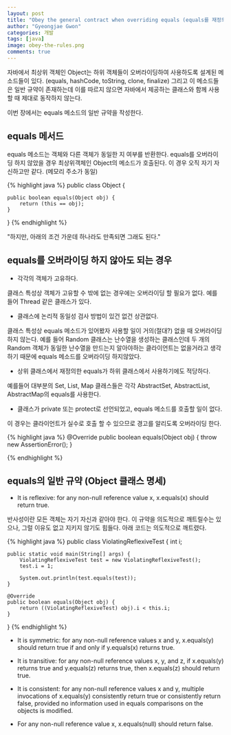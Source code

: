 ```yaml
---
layout: post
title: "Obey the general contract when overriding equals (equals를 재정의할 때는 일반 규약을 따르라)"
author: "Gyeongjae Gwon"
categories: 개발
tags: [java]
image: obey-the-rules.png
comments: true
---
```



자바에서 최상위 객체인 Object는 하위 객체들이 오버라이딩하여 사용하도록 설계된 메소드들이 있다. (equals, hashCode, toString, clone, finalize)
그리고 이 메소드들은 일반 규약이 존재하는데 이를 따르지 않으면 자바에서 제공하는 클래스와 함께 사용할 때 제대로 동작하지 않는다.

이번 장에서는 equals 메소드의 일반 규약을 작성한다.

## equals 메서드

equals 메소드는 객체와 다른 객체가 동일한 지 여부를 반환한다. equals를 오버라이딩 하지 않았을 경우 최상위객체인 Object의 메소드가 호출된다.
이 경우 오직 자기 자신하고만 같다. (메모리 주소가 동일)

{% highlight java %}
public class Object {

    public boolean equals(Object obj) {
        return (this == obj);
    }
}
{% endhighlight %}

<div class="post_caption">"하지만, 아래의 조건 가운데 하나라도 만족되면 그래도 된다."</div>


## equals를 오버라이딩 하지 않아도 되는 경우

* 각각의 객체가 고유하다.

클래스 특성상 객체가 고유할 수 밖에 없는 경우에는 오버라이딩 할 필요가 없다.
예를 들어 Thread 같은 클래스가 있다.

* 클래스에 논리적 동일성 검사 방법이 있건 없건 상관없다.

클래스 특성상 equals 메소드가 있어봤자 사용할 일이 거의(절대?) 없을 때 오버라이딩 하지 않는다.
예를 들어 Random 클래스는 난수열을 생성하는 클래스인데 두 개의 Random 객체가 동일한 난수열을 만드는지 알아야하는 클라이언트는 없을거라고 생각하기 때문에
equals 메소드를 오버라이딩 하지않았다.

* 상위 클래스에서 재정의한 equals가 하위 클래스에서 사용하기에도 적당하다.

예를들어 대부분의 Set, List, Map 클래스들은 각각 AbstractSet, AbstractList, AbstractMap의 equals를 사용한다. 

* 클래스가 private 또는 protect로 선언되었고, equals 메소드를 호출할 일이 없다.

이 경우는 클라이언트가 실수로 호출 할 수 있으므로 경고를 알리도록 오버라이딩 한다.

{% highlight java %}
	@Override
	public boolean equals(Object obj) {
		throw new AssertionError();
	}

{% endhighlight %}


## equals의 일반 규약 (Object 클래스 명세)

* It is reflexive: for any non-null reference value x, x.equals(x) should return true. 

반사성이란 모든 객체는 자기 자신과 같아야 한다. 이 규약을 의도적으로 깨트릴수는 있으나, 그럴 이유도 없고 지키지 않기도 힘들다.
아래 코드는 의도적으로 깨트렸다.

{% highlight java %}
public class ViolatingReflexiveTest {
	int i;

	public static void main(String[] args) {
		ViolatingReflexiveTest test = new ViolatingReflexiveTest();
		test.i = 1;

		System.out.println(test.equals(test));
	}

	@Override
	public boolean equals(Object obj) {
		return ((ViolatingReflexiveTest) obj).i < this.i;
	}
}
{% endhighlight %}

* It is symmetric: for any non-null reference values x and y, x.equals(y) should return true if and only if y.equals(x) returns true. 


* It is transitive: for any non-null reference values x, y, and z, if x.equals(y) returns true and y.equals(z) returns true, then x.equals(z) should return true. 


* It is consistent: for any non-null reference values x and y, multiple invocations of x.equals(y) consistently return true or consistently return false, provided no information used in equals comparisons on the objects is modified. 


* For any non-null reference value x, x.equals(null) should return false. 

